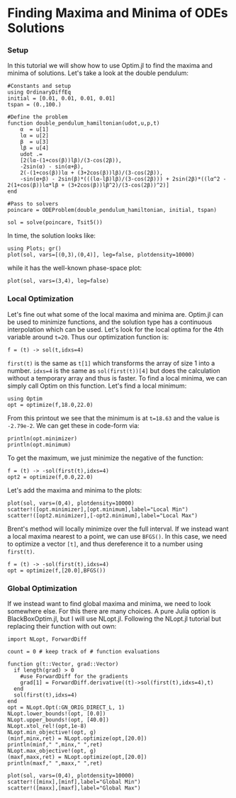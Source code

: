# Finding Maxima and Minima of ODEs Solutions

### Setup

In this tutorial we will show how to use Optim.jl to find the maxima and minima of solutions. Let's take a look at the double pendulum:

```@example minmax
#Constants and setup
using OrdinaryDiffEq
initial = [0.01, 0.01, 0.01, 0.01]
tspan = (0.,100.)

#Define the problem
function double_pendulum_hamiltonian(udot,u,p,t)
    α  = u[1]
    lα = u[2]
    β  = u[3]
    lβ = u[4]
    udot .=
    [2(lα-(1+cos(β))lβ)/(3-cos(2β)),
    -2sin(α) - sin(α+β),
    2(-(1+cos(β))lα + (3+2cos(β))lβ)/(3-cos(2β)),
    -sin(α+β) - 2sin(β)*(((lα-lβ)lβ)/(3-cos(2β))) + 2sin(2β)*((lα^2 - 2(1+cos(β))lα*lβ + (3+2cos(β))lβ^2)/(3-cos(2β))^2)]
end

#Pass to solvers
poincare = ODEProblem(double_pendulum_hamiltonian, initial, tspan)
```

```@example minmax
sol = solve(poincare, Tsit5())
```

In time, the solution looks like:

```@example minmax
using Plots; gr()
plot(sol, vars=[(0,3),(0,4)], leg=false, plotdensity=10000)
```

while it has the well-known phase-space plot:

```@example minmax
plot(sol, vars=(3,4), leg=false)
```

### Local Optimization

Let's fine out what some of the local maxima and minima are. Optim.jl can be used to minimize functions, and the solution type has a continuous interpolation which can be used. Let's look for the local optima for the 4th variable around `t=20`. Thus our optimization function is:

```@example minmax
f = (t) -> sol(t,idxs=4)
```

`first(t)` is the same as `t[1]` which transforms the array of size 1 into a number. `idxs=4` is the same as `sol(first(t))[4]` but does the calculation without a temporary array and thus is faster. To find a local minima, we can simply call Optim on this function. Let's find a local minimum:

```@example minmax
using Optim
opt = optimize(f,18.0,22.0)
```

From this printout we see that the minimum is at `t=18.63` and the value is `-2.79e-2`. We can get these in code-form via:

```@example minmax
println(opt.minimizer)
println(opt.minimum)
```

To get the maximum, we just minimize the negative of the function:

```@example minmax
f = (t) -> -sol(first(t),idxs=4)
opt2 = optimize(f,0.0,22.0)
```

Let's add the maxima and minima to the plots:

```@example minmax
plot(sol, vars=(0,4), plotdensity=10000)
scatter!([opt.minimizer],[opt.minimum],label="Local Min")
scatter!([opt2.minimizer],[-opt2.minimum],label="Local Max")
```

Brent's method will locally minimize over the full interval. If we instead want a local maxima nearest to a point, we can use `BFGS()`. In this case, we need to optimize a vector `[t]`, and thus dereference it to a number using `first(t)`.

```@example minmax
f = (t) -> -sol(first(t),idxs=4)
opt = optimize(f,[20.0],BFGS())
```

### Global Optimization

If we instead want to find global maxima and minima, we need to look somewhere else. For this there are many choices. A pure Julia option is BlackBoxOptim.jl, but I will use NLopt.jl. Following the NLopt.jl tutorial but replacing their function with out own:

```@example minmax
import NLopt, ForwardDiff

count = 0 # keep track of # function evaluations

function g(t::Vector, grad::Vector)
  if length(grad) > 0
    #use ForwardDiff for the gradients
    grad[1] = ForwardDiff.derivative((t)->sol(first(t),idxs=4),t)
  end
  sol(first(t),idxs=4)
end
opt = NLopt.Opt(:GN_ORIG_DIRECT_L, 1)
NLopt.lower_bounds!(opt, [0.0])
NLopt.upper_bounds!(opt, [40.0])
NLopt.xtol_rel!(opt,1e-8)
NLopt.min_objective!(opt, g)
(minf,minx,ret) = NLopt.optimize(opt,[20.0])
println(minf," ",minx," ",ret)
NLopt.max_objective!(opt, g)
(maxf,maxx,ret) = NLopt.optimize(opt,[20.0])
println(maxf," ",maxx," ",ret)
```

```@example minmax
plot(sol, vars=(0,4), plotdensity=10000)
scatter!([minx],[minf],label="Global Min")
scatter!([maxx],[maxf],label="Global Max")
```
